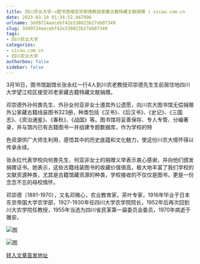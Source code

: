```yaml
---
title: 四川农业大学->图书馆接受邓崇德教授家藏古籍特藏文献捐赠 | sicau.com.cn
date: 2023-03-18 01:34:52.847996
urlname: 3dd9724aecebf42e338823b27eb07349
slug: 3dd9724aecebf42e338823b27eb07349
tags: 
- 四川农业大学
categories:
- sicau.com.cn
- 四川农业大学
authorbox: false
sidebar: false
---
```

3月16日，图书馆副馆长张永红一行4人到川农老教授邓崇德先生生前居住地四川大学望江校区接受邓老家藏古籍特藏文献捐赠。

邓崇德外孙何畏先生、外孙女何亚非女士遵其外公遗愿，向川农大图书馆无偿捐赠外公家藏古籍线装图书323册，种类包括《汉书》、《后汉书》、《史记》、《三国志》、《资治通鉴》、《春秋》、《战国》等。图书馆将妥善保存、专人专管、分编著录，并与馆内已有古籍图书一并组建专题数据库，作为学校的特
<!--more-->
色资源供广大师生利用，感悟其中的历史底蕴和文化魅力，使这份川农大情怀得以传承永续。

张永红代表学校向何畏先生、何亚非女士的捐赠义举表示衷心感谢，并向他们颁发捐赠证书。她表示，这些古籍线装图书的收藏价值很高，极大地丰富了我们学校的文献资源种类，尤其是古籍馆藏资源的种类，学校接收的不仅仅是图书，更是一份念念不忘的母校情怀。

邓崇德（1891-1970），又名邓微心，农业教育家，茶叶专家，1916年毕业于日本东京帝国大学农学部，1927-1930年任四川大学农学院院长，1952年后再次回到川大农学院任教授，1955年当选为四川省民革第一届委员会委员，1970年病逝于雅安。

![图](https://news.sicau.edu.cn/__local/0/07/4A/DBC6306C007F1E5448A509FED02_5EE262CF_20A132.png)

![图](https://news.sicau.edu.cn/__local/C/C2/EC/28AE0C5AA423BCA07F34BC0D5AE_F51E0D15_1DB1E2.png)

[转入文章首发地址](https://news.sicau.edu.cn/info/1078/71442.htm)